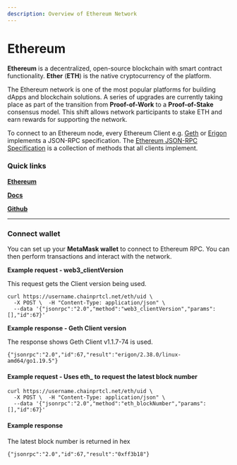 ```yaml
---
description: Overview of Ethereum Network
---
```


# Ethereum

**Ethereum** is a decentralized, open-source blockchain with smart contract functionality. **Ether** (**ETH**) is the native cryptocurrency of the platform.

The Ethereum network is one of the most popular platforms for building dApps and blockchain solutions. A series of upgrades are currently taking place as part of the transition from **Proof-of-Work** to a **Proof-of-Stake** consensus model. This shift allows network participants to stake ETH and earn rewards for supporting the network.

To connect to an Ethereum node, every Ethereum Client e.g. [Geth](https://geth.ethereum.org/) or [Erigon](https://github.com/ledgerwatch/erigon) implements a JSON-RPC specification. The [Ethereum JSON-RPC Specification](https://playground.open-rpc.org/?schemaUrl=https://raw.githubusercontent.com/ethereum/eth1.0-apis/assembled-spec/openrpc.json\&uiSchema%5BappBar%5D%5Bui:splitView%5D=true\&uiSchema%5BappBar%5D%5Bui:input%5D=false\&uiSchema%5BappBar%5D%5Bui:examplesDropdown%5D=false) is a collection of methods that all clients implement.

### Quick links

​[**Ethereum**](https://ethereum.org/en/developers/)

[**Docs**](https://ethereum.org/en/developers/docs/apis/json-rpc/)

[**Github**](https://github.com/ethereum/eth1.0-apis)

***

### Connect wallet

You can set up your **MetaMask wallet** to connect to Ethereum RPC. You can then perform transactions and interact with the network.

**Example request - web3\_clientVersion**

This request gets the Client version being used.

```
curl https://username.chainprtcl.net/eth/uid \
  -X POST \  -H "Content-Type: application/json" \
  --data '{"jsonrpc":"2.0","method":"web3_clientVersion","params":[],"id":67}'
```

**Example response - Geth Client version**

The response shows Geth Client v1.1.7-74 is used.

```
{"jsonrpc":"2.0","id":67,"result":"erigon/2.38.0/linux-amd64/go1.19.5"}
```



#### Example request - Uses eth\_ to request the latest block number

```
curl https://username.chainprtcl.net/eth/uid \
  -X POST \  -H "Content-Type: application/json" \
  --data '{"jsonrpc":"2.0","method":"eth_blockNumber","params":[],"id":67}'
```

#### Example response

The latest block number is returned in hex

```
{"jsonrpc":"2.0","id":67,"result":"0xff3b18"}
```